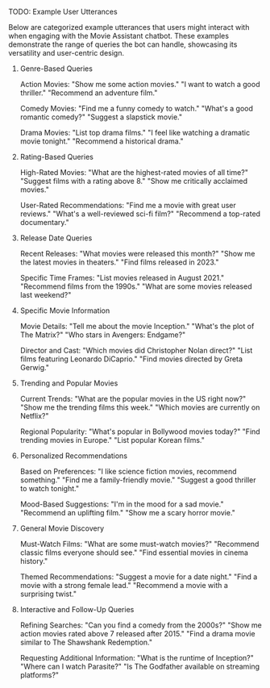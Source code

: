 TODO: Example User Utterances 

Below are categorized example utterances that users might interact with when engaging with the Movie Assistant chatbot. These examples demonstrate the range of queries the bot can handle, showcasing its versatility and user-centric design.

1. Genre-Based Queries

    Action Movies:
        "Show me some action movies."
        "I want to watch a good thriller."
        "Recommend an adventure film."

    Comedy Movies:
        "Find me a funny comedy to watch."
        "What's a good romantic comedy?"
        "Suggest a slapstick movie."

    Drama Movies:
        "List top drama films."
        "I feel like watching a dramatic movie tonight."
        "Recommend a historical drama."

2. Rating-Based Queries

    High-Rated Movies:
        "What are the highest-rated movies of all time?"
        "Suggest films with a rating above 8."
        "Show me critically acclaimed movies."

    User-Rated Recommendations:
        "Find me a movie with great user reviews."
        "What's a well-reviewed sci-fi film?"
        "Recommend a top-rated documentary."

3. Release Date Queries

    Recent Releases:
        "What movies were released this month?"
        "Show me the latest movies in theaters."
        "Find films released in 2023."

    Specific Time Frames:
        "List movies released in August 2021."
        "Recommend films from the 1990s."
        "What are some movies released last weekend?"

4. Specific Movie Information

    Movie Details:
        "Tell me about the movie Inception."
        "What's the plot of The Matrix?"
        "Who stars in Avengers: Endgame?"

    Director and Cast:
        "Which movies did Christopher Nolan direct?"
        "List films featuring Leonardo DiCaprio."
        "Find movies directed by Greta Gerwig."

5. Trending and Popular Movies

    Current Trends:
        "What are the popular movies in the US right now?"
        "Show me the trending films this week."
        "Which movies are currently on Netflix?"

    Regional Popularity:
        "What's popular in Bollywood movies today?"
        "Find trending movies in Europe."
        "List popular Korean films."

6. Personalized Recommendations

    Based on Preferences:
        "I like science fiction movies, recommend something."
        "Find me a family-friendly movie."
        "Suggest a good thriller to watch tonight."

    Mood-Based Suggestions:
        "I'm in the mood for a sad movie."
        "Recommend an uplifting film."
        "Show me a scary horror movie."

7. General Movie Discovery

    Must-Watch Films:
        "What are some must-watch movies?"
        "Recommend classic films everyone should see."
        "Find essential movies in cinema history."

    Themed Recommendations:
        "Suggest a movie for a date night."
        "Find a movie with a strong female lead."
        "Recommend a movie with a surprising twist."

8. Interactive and Follow-Up Queries

    Refining Searches:
        "Can you find a comedy from the 2000s?"
        "Show me action movies rated above 7 released after 2015."
        "Find a drama movie similar to The Shawshank Redemption."

    Requesting Additional Information:
        "What is the runtime of Inception?"
        "Where can I watch Parasite?"
        "Is The Godfather available on streaming platforms?"

